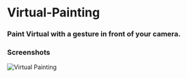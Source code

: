 # Virtual-Painting

### Paint Virtual with a gesture in front of your camera.

### Screenshots
![Virtual Painting](https://github.com/Jainil5/computer-vision-models/assets/96060948/bc15445b-1af4-4722-b67f-5cf182dc70fc)
